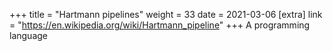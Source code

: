 +++
title = "Hartmann pipelines"
weight = 33
date = 2021-03-06
[extra]
link = "https://en.wikipedia.org/wiki/Hartmann_pipeline"
+++
A programming language

